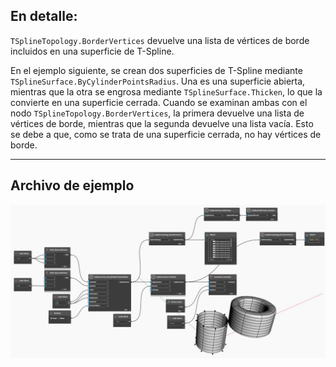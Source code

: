<!--- Autodesk.DesignScript.Geometry.TSpline.TSplineTopology.BorderVertices --->
<!--- HQ6POKIVNCM33NLZR7L63JAH22EKXEGGTWB4ZJMFEMLFXZYJDPHQ --->
## En detalle:
`TSplineTopology.BorderVertices` devuelve una lista de vértices de borde incluidos en una superficie de T-Spline.

En el ejemplo siguiente, se crean dos superficies de T-Spline mediante `TSplineSurface.ByCylinderPointsRadius`. Una es una superficie abierta, mientras que la otra se engrosa mediante `TSplineSurface.Thicken`, lo que la convierte en una superficie cerrada. Cuando se examinan ambas con el nodo `TSplineTopology.BorderVertices`, la primera devuelve una lista de vértices de borde, mientras que la segunda devuelve una lista vacía. Esto se debe a que, como se trata de una superficie cerrada, no hay vértices de borde.
___
## Archivo de ejemplo

![TSplineTopology.BorderVertices](./HQ6POKIVNCM33NLZR7L63JAH22EKXEGGTWB4ZJMFEMLFXZYJDPHQ_img.jpg)
